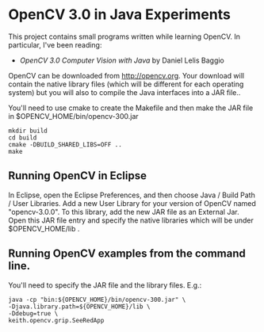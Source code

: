 # OpenCV 3.0 in Java Experiments

This project contains small programs written while learning OpenCV.
In particular, I've been reading:

* _OpenCV 3.0 Computer Vision with Java_ by Daniel Lelis Baggio

OpenCV can be downloaded from http://opencv.org. Your download will contain the
native library files (which will be different for each operating system) but you
will also to compile the Java interfaces into a JAR file..

You'll need to use cmake to create the Makefile and then make the JAR file in $OPENCV_HOME/bin/opencv-300.jar

	mkdir build
	cd build
	cmake -DBUILD_SHARED_LIBS=OFF ..
	make

## Running OpenCV in Eclipse

In Eclipse, open the Eclipse Preferences, and then choose Java / Build Path / User Libraries.
Add a new User Library for your version of OpenCV named "opencv-3.0.0".  To this library, add the
new JAR file as an External Jar.  Open this JAR file entry and specify the native libraries which will be under $OPENCV_HOME/lib .

## Running OpenCV examples from the command line.
You'll need to specify the JAR file and the library files.  E.g.:

	java -cp "bin:${OPENCV_HOME}/bin/opencv-300.jar" \
	-Djava.library.path=${OPENCV_HOME}/lib \
	-Ddebug=true \
	keith.opencv.grip.SeeRedApp

